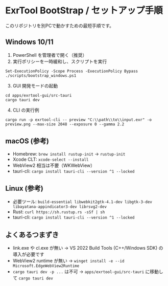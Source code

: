 # ExrTool BootStrap / セットアップ手順

このリポジトリを別PCで動かすための最短手順です。

## Windows 10/11

1. PowerShell を管理者で開く（推奨）
2. 実行ポリシーを一時緩和し、スクリプトを実行

```
Set-ExecutionPolicy -Scope Process -ExecutionPolicy Bypass
./scripts/bootstrap_windows.ps1
```

3. GUI 開発モードの起動

```
cd apps/exrtool-gui/src-tauri
cargo tauri dev
```

4. CLI の実行例

```
cargo run -p exrtool-cli -- preview "C:\\path\\to\\input.exr" -o preview.png --max-size 2048 --exposure 0 --gamma 2.2
```

## macOS (参考)

- Homebrew: `brew install rustup-init` → `rustup-init`
- Xcode CLT: `xcode-select --install`
- WebView2 相当は不要（WKWebView）
- tauri-cli: `cargo install tauri-cli --version ^1 --locked`

## Linux (参考)

- 必要ツール: `build-essential libwebkit2gtk-4.1-dev libgtk-3-dev libayatana-appindicator3-dev librsvg2-dev`
- Rust: `curl https://sh.rustup.rs -sSf | sh`
- tauri-cli: `cargo install tauri-cli --version ^1 --locked`

## よくあるつまずき

- link.exe や cl.exe が無い → VS 2022 Build Tools (C++/Windows SDK) の導入が必要です
- WebView2 runtime が無い → `winget install -e --id Microsoft.EdgeWebView2Runtime`
- `cargo tauri dev -p ...` は不可 → `apps/exrtool-gui/src-tauri` に移動して `cargo tauri dev`

